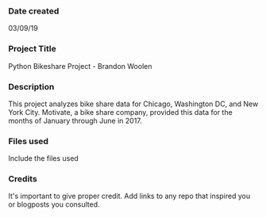 ### Date created
03/09/19

### Project Title
Python Bikeshare Project - Brandon Woolen

### Description
This project analyzes bike share data for Chicago, Washington DC, and New York City.  Motivate, a bike share company, 
provided this data for the months of January through June in 2017.

### Files used
Include the files used

### Credits
It's important to give proper credit. Add links to any repo that inspired you or blogposts you consulted.

